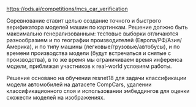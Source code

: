 https://ods.ai/competitions/mcs_car_verification

Соревнование ставит целью создание точного и быстрого верификатора моделей машин по картинкам. Решение должно быть максимально генерализованным: тестовые выборки отличаются разнообразием и по географии производителей (Европа/РФ/Азия/Америка), и по типу машины (легковые/грузовые/автобусы), и по времени производства модели (будут встречаться и снятые с производства), в то же время мы ограничиваем время инференса модели, приближая участников к real-world условиям работы.

Решение основано на обучении  resnet18 для задачи классификации модели автомобилей на датасете CompCars, удалении классификационного слоя и использовании эмбеддингов  для оценки схожести моделей на изображениях.
